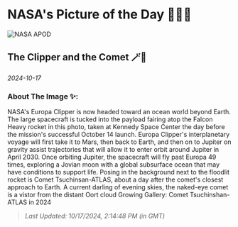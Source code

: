
# NASA's Picture of the Day 🧑‍🚀💫

  ![NASA APOD](https://apod.nasa.gov/apod/image/2410/EuropaComet_cooper3.jpg)
  
  ## The Clipper and the Comet 🪄🌌
  
  _2024-10-17_
  
  ### About The Image ✨: 
  
  NASA's Europa Clipper is now headed toward an ocean world beyond Earth. The large spacecraft is tucked into the payload fairing atop the Falcon Heavy rocket in this photo, taken at Kennedy Space Center the day before the mission's successful October 14 launch. Europa Clipper's interplanetary voyage will first take it to Mars, then back to Earth, and then on to Jupiter on gravity assist trajectories that will allow it to enter orbit around Jupiter in April 2030. Once orbiting Jupiter, the spacecraft will fly past Europa 49 times, exploring a Jovian moon with a global subsurface ocean that may have conditions to support life. Posing in the background next to the floodlit rocket is Comet Tsuchinsan-ATLAS, about a day after the comet's closest approach to Earth. A current darling of evening skies, the naked-eye comet is a vistor from the distant Oort cloud  Growing Gallery: Comet Tsuchinshan-ATLAS in 2024
  
  
  
  > _Last Updated: 10/17/2024, 2:14:48 PM (in GMT)_
  